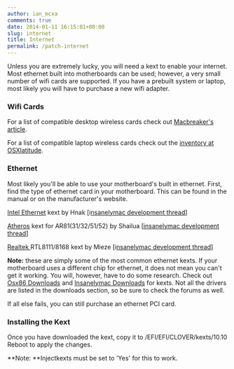 ```yaml
---
author: ian_mcxa
comments: true
date: 2014-01-11 16:15:01+00:00
slug: internet
title: Internet
permalink: /patch-internet
---
```


Unless you are extremely lucky, you will need a kext to enable your internet. Most ethernet built into motherboards can be used; however, a very small number of wifi cards are supported. If you have a prebuilt system or laptop, most likely you will have to purchase a new wifi adapter.


### Wifi Cards


For a list of compatible desktop wireless cards check out [Macbreaker's article](http://www.macbreaker.com/2012/04/most-compatible-wifi-cards-for-your.html).

For a list of compatible laptop wireless cards check out the [inventory at OSXlatitude](http://forum.osxlatitude.com/index.php?/topic/2120-supportedunsupported-wireless-cards-inventory/).


### Ethernet


Most likely you'll be able to use your motherboard's built in ethernet. First, find the type of ethernet card in your motherboard. This can be found in the manual or on the manufacturer's website.

[Intel Ethernet](http://sourceforge.net/projects/osx86drivers/files/Kext/Snow_Lion/AppleIntelE1000e.kext.zip/download) kext by Hnak [i[nsanelymac development thread](http://www.insanelymac.com/forum/topic/205771-appleintele1000ekext-for-108107106105/)]

[Atheros](http://www.insanelymac.com/forum/index.php?app=core&module=attach&section=attach&attach_id=115905) kext for AR81(31/32/51/52) by Shailua [[insanelymac development thread](http://www.insanelymac.com/forum/topic/283086-updated-atheros-ar8131325152-driver-for-107108/)]

[Realtek ](http://www.insanelymac.com/forum/files/file/88-realtekrtl8111-binaryzip/)RTL8111/8168 kext by Mieze [i[nsanelymac development thread](http://www.insanelymac.com/forum/topic/287161-new-driver-for-realtek-rtl8111/)]

**Note:** these are simply some of the most common ethernet kexts. If your motherboard uses a different chip for ethernet, it does not mean you can't get it working. You will, however, have to do some research. Check out [Osx86 Downloads](http://www.osx86.net/files/category/10-network/?sort_order=DESC&sort_key=file_submitted&num=10) and [Insanelymac Downloads](http://www.insanelymac.com/forum/files/category/5-lan-and-wireless/) for kexts. Not all the drivers are listed in the downloads section, so be sure to check the forums as well.

If all else fails, you can still purchase an ethernet PCI card.


### Installing the Kext


Once you have downloaded the kext, copy it to /EFI/EFI/CLOVER/kexts/10.10 Reboot to apply the changes.

**Note: **Injectkexts must be set to 'Yes' for this to work.
